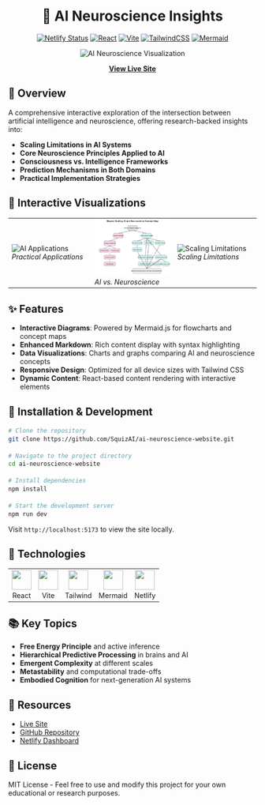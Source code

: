 <div align="center">

# 🧠 AI Neuroscience Insights

[![Netlify Status](https://api.netlify.com/api/v1/badges/dcb71365-2a9f-4336-880b-4dac6bdb47c8/deploy-status)](https://app.netlify.com/sites/ai-neuroscience-insights/deploys)
[![React](https://img.shields.io/badge/React-19-61DAFB?logo=react&logoColor=white)](https://reactjs.org/)
[![Vite](https://img.shields.io/badge/Vite-6.2-646CFF?logo=vite&logoColor=white)](https://vitejs.dev/)
[![TailwindCSS](https://img.shields.io/badge/Tailwind-3.4-38B2AC?logo=tailwind-css&logoColor=white)](https://tailwindcss.com/)
[![Mermaid](https://img.shields.io/badge/Mermaid-11.6-FF3670?logo=mermaid&logoColor=white)](https://mermaid.js.org/)

<p align="center">
  <img src="public/brain-principles.png" alt="AI Neuroscience Visualization" width="600" />
</p>

**[View Live Site](https://ai-neuroscience-insights.netlify.app)**

</div>

## 🌟 Overview

A comprehensive interactive exploration of the intersection between artificial intelligence and neuroscience, offering research-backed insights into:

- **Scaling Limitations in AI Systems**
- **Core Neuroscience Principles Applied to AI**
- **Consciousness vs. Intelligence Frameworks**
- **Prediction Mechanisms in Both Domains**
- **Practical Implementation Strategies**

## 🔮 Interactive Visualizations

<div align="center">
  <table>
    <tr>
      <td width="33%">
        <img src="public/applications-diagram.png" alt="AI Applications" width="100%" /><br/>
        <em>Practical Applications</em>
      </td>
      <td width="33%">
        <img src="public/chart.png" alt="Comparison Chart" width="100%" /><br/>
        <em>AI vs. Neuroscience</em>
      </td>
      <td width="33%">
        <img src="public/scaling-diagram.png" alt="Scaling Limitations" width="100%" /><br/>
        <em>Scaling Limitations</em>
      </td>
    </tr>
  </table>
</div>

## ✨ Features

- **Interactive Diagrams**: Powered by Mermaid.js for flowcharts and concept maps
- **Enhanced Markdown**: Rich content display with syntax highlighting
- **Data Visualizations**: Charts and graphs comparing AI and neuroscience concepts
- **Responsive Design**: Optimized for all device sizes with Tailwind CSS
- **Dynamic Content**: React-based content rendering with interactive elements

## 🚀 Installation & Development

```bash
# Clone the repository
git clone https://github.com/SquizAI/ai-neuroscience-website.git

# Navigate to the project directory
cd ai-neuroscience-website

# Install dependencies
npm install

# Start the development server
npm run dev
```

Visit `http://localhost:5173` to view the site locally.

## 🔧 Technologies

<div align="center">
  <table>
    <tr>
      <td align="center"><img src="https://cdn.worldvectorlogo.com/logos/react-2.svg" width="40" height="40"/><br />React</td>
      <td align="center"><img src="https://cdn.worldvectorlogo.com/logos/vitejs.svg" width="40" height="40"/><br />Vite</td>
      <td align="center"><img src="https://cdn.worldvectorlogo.com/logos/tailwind-css-2.svg" width="40" height="40"/><br />Tailwind</td>
      <td align="center"><img src="https://mermaid.js.org/favicon.svg" width="40" height="40"/><br />Mermaid</td>
      <td align="center"><img src="https://cdn.worldvectorlogo.com/logos/netlify.svg" width="40" height="40"/><br />Netlify</td>
    </tr>
  </table>
</div>

## 📚 Key Topics

- **Free Energy Principle** and active inference
- **Hierarchical Predictive Processing** in brains and AI
- **Emergent Complexity** at different scales
- **Metastability** and computational trade-offs
- **Embodied Cognition** for next-generation AI systems

## 🔗 Resources

- [Live Site](https://ai-neuroscience-insights.netlify.app)
- [GitHub Repository](https://github.com/SquizAI/ai-neuroscience-website)
- [Netlify Dashboard](https://app.netlify.com/sites/ai-neuroscience-insights)

## 📝 License

MIT License - Feel free to use and modify this project for your own educational or research purposes.

